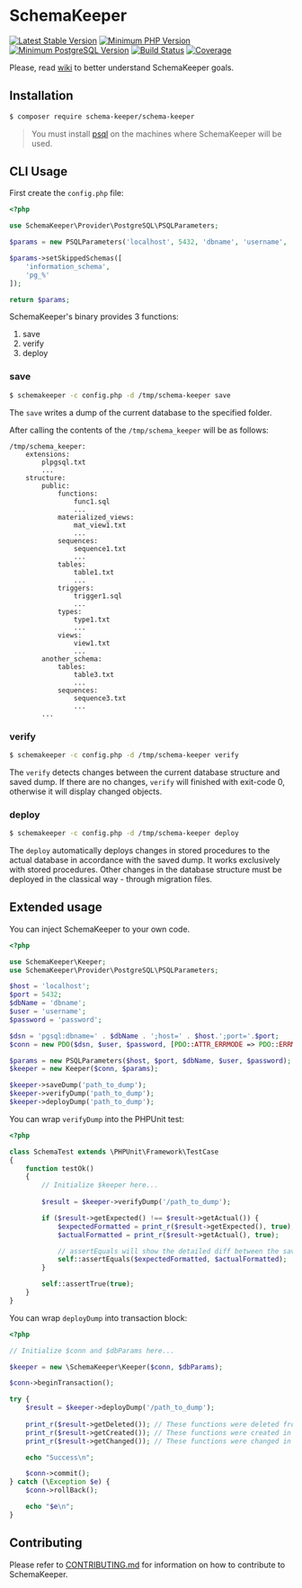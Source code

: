 # SchemaKeeper

[![Latest Stable Version](https://img.shields.io/packagist/v/schema-keeper/schema-keeper.svg?color=blue)](https://packagist.org/packages/schema-keeper/schema-keeper)
[![Minimum PHP Version](https://img.shields.io/packagist/php-v/schema-keeper/schema-keeper.svg?color=blue)](https://php.net/)
[![Minimum PostgreSQL Version](https://img.shields.io/badge/postgreSQL-%3E%3D9.4-blue.svg)](https://www.postgresql.org/)
[![Build Status](https://img.shields.io/travis/com/dmytro-demchyna/schema-keeper/master.svg)](https://travis-ci.com/dmytro-demchyna/schema-keeper)
[![Coverage](https://img.shields.io/codecov/c/github/dmytro-demchyna/schema-keeper/master.svg)](https://codecov.io/gh/dmytro-demchyna/schema-keeper)

Please, read [wiki](https://github.com/dmytro-demchyna/schema-keeper/wiki/Database-continuous-integration-using-SchemaKeeper) to better understand SchemaKeeper goals.

## Installation

```bash
$ composer require schema-keeper/schema-keeper
```

> You must install [psql](https://www.postgresql.org/docs/current/app-psql.html) on the machines where SchemaKeeper will be used.

## CLI Usage

First create the `config.php` file:

```php
<?php

use SchemaKeeper\Provider\PostgreSQL\PSQLParameters;

$params = new PSQLParameters('localhost', 5432, 'dbname', 'username', 'password');

$params->setSkippedSchemas([
    'information_schema',
    'pg_%'
]);

return $params;
```

SchemaKeeper's binary provides 3 functions:
1. save
1. verify
1. deploy

### save

```bash
$ schemakeeper -c config.php -d /tmp/schema-keeper save
```

The `save` writes a dump of the current database to the specified folder. 
 
After calling the contents of the `/tmp/schema_keeper` will be as follows:

```
/tmp/schema_keeper:
    extensions:
        plpgsql.txt
        ...
    structure:
        public:
            functions:
                func1.sql
                ...
            materialized_views:
                mat_view1.txt
                ...
            sequences:
                sequence1.txt
                ...
            tables:
                table1.txt
                ...
            triggers:
                trigger1.sql
                ...
            types:
                type1.txt
                ...
            views:
                view1.txt
                ...
        another_schema:
            tables:
                table3.txt
                ...
            sequences:
                sequence3.txt
                ...
        ...
```

### verify

```bash
$ schemakeeper -c config.php -d /tmp/schema-keeper verify
```

The `verify` detects changes between the current database structure and saved dump. If there are no changes, `verify` will finished with exit-code 0, otherwise it will display changed objects.

### deploy

```bash
$ schemakeeper -c config.php -d /tmp/schema-keeper deploy
```

The `deploy` automatically deploys changes in stored procedures to the actual database in accordance with the saved dump. It works exclusively with stored procedures. Other changes in the database structure must be deployed in the classical way - through migration files.


## Extended usage

You can inject SchemaKeeper to your own code.

```php
<?php

use SchemaKeeper\Keeper;
use SchemaKeeper\Provider\PostgreSQL\PSQLParameters;

$host = 'localhost';
$port = 5432;
$dbName = 'dbname';
$user = 'username';
$password = 'password';

$dsn = 'pgsql:dbname=' . $dbName . ';host=' . $host.';port='.$port;
$conn = new PDO($dsn, $user, $password, [PDO::ATTR_ERRMODE => PDO::ERRMODE_EXCEPTION]);

$params = new PSQLParameters($host, $port, $dbName, $user, $password);
$keeper = new Keeper($conn, $params);

$keeper->saveDump('path_to_dump');
$keeper->verifyDump('path_to_dump');
$keeper->deployDump('path_to_dump');
```

You can wrap `verifyDump` into the PHPUnit test:

```php
<?php

class SchemaTest extends \PHPUnit\Framework\TestCase
{
    function testOk()
    {
        // Initialize $keeper here...
        
        $result = $keeper->verifyDump('/path_to_dump');

        if ($result->getExpected() !== $result->getActual()) {
            $expectedFormatted = print_r($result->getExpected(), true);
            $actualFormatted = print_r($result->getActual(), true);

            // assertEquals will show the detailed diff between the saved dump and actual database
            self::assertEquals($expectedFormatted, $actualFormatted);
        }

        self::assertTrue(true);
    }
}

```

You can wrap `deployDump` into transaction block:

```php
<?php

// Initialize $conn and $dbParams here...

$keeper = new \SchemaKeeper\Keeper($conn, $dbParams);

$conn->beginTransaction();

try {
    $result = $keeper->deployDump('/path_to_dump');
    
    print_r($result->getDeleted()); // These functions were deleted from the current database
    print_r($result->getCreated()); // These functions were created in the current database
    print_r($result->getChanged()); // These functions were changed in the current database

    echo "Success\n";

    $conn->commit();
} catch (\Exception $e) {
    $conn->rollBack();

    echo "$e\n";
}
```

## Contributing
Please refer to [CONTRIBUTING.md](https://github.com/dmytro-demchyna/schema-keeper/blob/master/.github/CONTRIBUTING.md) for information on how to contribute to SchemaKeeper.